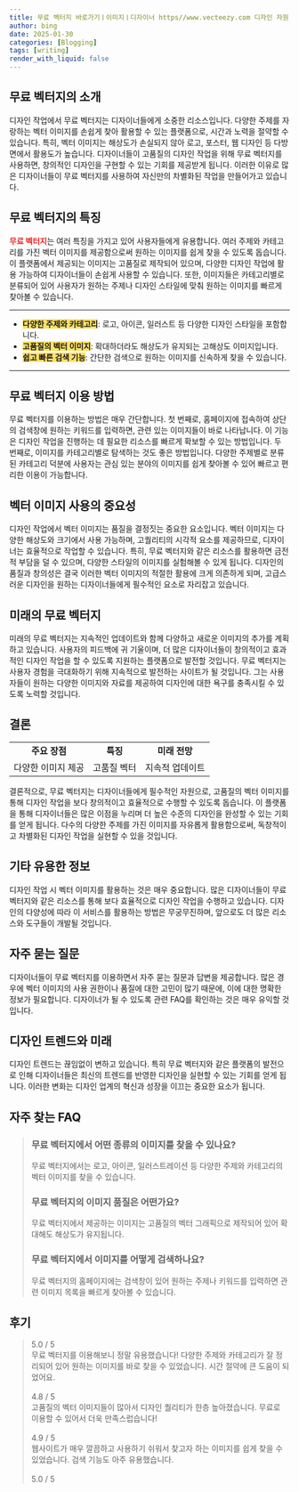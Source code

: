 ```yaml
---
title: 무료 벡터지 바로가기ㅣ이미지ㅣ디자이너 https//www.vecteezy.com 디자인 자원
author: bing
date: 2025-01-30
categories: [Blogging]
tags: [writing]
render_with_liquid: false
---
```



<h2 id='무료-벡터지의-소개'>무료 벡터지의 소개</h2>

<p>디자인 작업에서 무료 벡터지는 디자이너들에게 소중한 리소스입니다. 다양한 주제를 자랑하는 벡터 이미지를 손쉽게 찾아 활용할 수 있는 플랫폼으로, 시간과 노력을 절약할 수 있습니다. 특히, 벡터 이미지는 해상도가 손실되지 않아 로고, 포스터, 웹 디자인 등 다방면에서 활용도가 높습니다. 디자이너들이 고품질의 디자인 작업을 위해 무료 벡터지를 사용하면, 창의적인 디자인을 구현할 수 있는 기회를 제공받게 됩니다. 이러한 이유로 많은 디자이너들이 무료 벡터지를 사용하여 자신만의 차별화된 작업을 만들어가고 있습니다.</p>

<h2 id='무료-벡터지의-특징'>무료 벡터지의 특징</h2>

<p><b><span style="color: #ee2323;">무료 벡터지</span></b>는 여러 특징을 가지고 있어 사용자들에게 유용합니다. 여러 주제와 카테고리를 가진 벡터 이미지를 제공함으로써 원하는 이미지를 쉽게 찾을 수 있도록 돕습니다. 이 플랫폼에서 제공되는 이미지는 고품질로 제작되어 있으며, 다양한 디자인 작업에 활용 가능하여 디자이너들이 손쉽게 사용할 수 있습니다. 또한, 이미지들은 카테고리별로 분류되어 있어 사용자가 원하는 주제나 디자인 스타일에 맞춰 원하는 이미지를 빠르게 찾아볼 수 있습니다.</p>

<hr />

<ul>
    <li><b><span style="background-color: #ffe066;">다양한 주제와 카테고리</span></b>: 로고, 아이콘, 일러스트 등 다양한 디자인 스타일을 포함합니다.</li>
    <li><b><span style="background-color: #ffe066;">고품질의 벡터 이미지</span></b>: 확대하더라도 해상도가 유지되는 고해상도 이미지입니다.</li>
    <li><b><span style="background-color: #ffe066;">쉽고 빠른 검색 기능</span></b>: 간단한 검색으로 원하는 이미지를 신속하게 찾을 수 있습니다.</li>
</ul>

<hr />

<h2 id='무료-벡터지-이용-방법'>무료 벡터지 이용 방법</h2>

<p>무료 벡터지를 이용하는 방법은 매우 간단합니다. 첫 번째로, 홈페이지에 접속하여 상단의 검색창에 원하는 키워드를 입력하면, 관련 있는 이미지들이 바로 나타납니다. 이 기능은 디자인 작업을 진행하는 데 필요한 리소스를 빠르게 확보할 수 있는 방법입니다. 두 번째로, 이미지를 카테고리별로 탐색하는 것도 좋은 방법입니다. 다양한 주제별로 분류된 카테고리 덕분에 사용자는 관심 있는 분야의 이미지를 쉽게 찾아볼 수 있어 빠르고 편리한 이용이 가능합니다.</p>

<h2 id='벡터-이미지-사용의-중요성'>벡터 이미지 사용의 중요성</h2>

<p>디자인 작업에서 벡터 이미지는 품질을 결정짓는 중요한 요소입니다. 벡터 이미지는 다양한 해상도와 크기에서 사용 가능하며, 고퀄리티의 시각적 요소를 제공하므로, 디자이너는 효율적으로 작업할 수 있습니다. 특히, 무료 벡터지와 같은 리소스를 활용하면 금전적 부담을 덜 수 있으며, 다양한 스타일의 이미지를 실험해볼 수 있게 됩니다. 디자인의 품질과 창의성은 결국 이러한 벡터 이미지의 적절한 활용에 크게 의존하게 되며, 고급스러운 디자인을 원하는 디자이너들에게 필수적인 요소로 자리잡고 있습니다.</p>

<h2 id='미래의-무료-벡터지'>미래의 무료 벡터지</h2>

<p>미래의 무료 벡터지는 지속적인 업데이트와 함께 다양하고 새로운 이미지의 추가를 계획하고 있습니다. 사용자의 피드백에 귀 기울이며, 더 많은 디자이너들이 창의적이고 효과적인 디자인 작업을 할 수 있도록 지원하는 플랫폼으로 발전할 것입니다. 무료 벡터지는 사용자 경험을 극대화하기 위해 지속적으로 발전하는 사이트가 될 것입니다. 그는 사용자들이 원하는 다양한 이미지와 자료를 제공하여 디자인에 대한 욕구를 충족시킬 수 있도록 노력할 것입니다.</p>

<h2 id='결론'>결론</h2>

<table>
    <tr>
        <td style="text-align: center; height: 17px;"><b>주요 장점</b></td>
        <td style="text-align: center; height: 17px;"><b>특징</b></td>
        <td style="text-align: center; height: 17px;"><b>미래 전망</b></td>
    </tr>
    <tr>
        <td style="text-align: center; height: 17px;">다양한 이미지 제공</td>
        <td style="text-align: center; height: 17px;">고품질 벡터</td>
        <td style="text-align: center; height: 17px;">지속적 업데이트</td>
    </tr>
</table>

<p>결론적으로, 무료 벡터지는 디자이너들에게 필수적인 자원으로, 고품질의 벡터 이미지를 통해 디자인 작업을 보다 창의적이고 효율적으로 수행할 수 있도록 돕습니다. 이 플랫폼을 통해 디자이너들은 많은 이점을 누리며 더 높은 수준의 디자인을 완성할 수 있는 기회를 얻게 됩니다. 다수의 다양한 주제를 가진 이미지를 자유롭게 활용함으로써, 독창적이고 차별화된 디자인 작업을 실현할 수 있을 것입니다.</p>

<h2 id='기타-유용한-정보'>기타 유용한 정보</h2>

<p>디자인 작업 시 벡터 이미지를 활용하는 것은 매우 중요합니다. 많은 디자이너들이 무료 벡터지와 같은 리소스를 통해 보다 효율적으로 디자인 작업을 수행하고 있습니다. 디자인의 다양성에 따라 이 서비스를 활용하는 방법은 무궁무진하며, 앞으로도 더 많은 리소스와 도구들이 개발될 것입니다.</p>

<h2 id='자주-묻는-질문'>자주 묻는 질문</h2>

<p>디자이너들이 무료 벡터지를 이용하면서 자주 묻는 질문과 답변을 제공합니다. 많은 경우에 벡터 이미지의 사용 권한이나 품질에 대한 고민이 많기 때문에, 이에 대한 명확한 정보가 필요합니다. 디자이너가 될 수 있도록 관련 FAQ를 확인하는 것은 매우 유익할 것입니다.</p>

<h2 id='디자인-트렌드-미래'>디자인 트렌드와 미래</h2>

<p>디자인 트렌드는 끊임없이 변하고 있습니다. 특히 무료 벡터지와 같은 플랫폼의 발전으로 인해 디자이너들은 최신의 트렌드를 반영한 디자인을 실현할 수 있는 기회를 얻게 됩니다. 이러한 변화는 디자인 업계의 혁신과 성장을 이끄는 중요한 요소가 됩니다.</p>


<h2 id='자주_찾는_FAQ'>자주 찾는 FAQ</h2>
<div itemscope="" itemtype="https://schema.org/FAQPage"> 
<blockquote> 
<div itemscope="" itemprop="mainEntity" itemtype="https://schema.org/Question"> 
<h3 itemprop="name">무료 벡터지에서 어떤 종류의 이미지를 찾을 수 있나요?</h3> 
<div itemscope="" itemprop="acceptedAnswer" itemtype="https://schema.org/Answer"> 
<span itemprop="text"> 
<p>무료 벡터지에서는 로고, 아이콘, 일러스트레이션 등 다양한 주제와 카테고리의 벡터 이미지를 찾을 수 있습니다.</p> 
</span> 
</div> 
</div> 
<div itemscope="" itemprop="mainEntity" itemtype="https://schema.org/Question"> 
<h3 itemprop="name">무료 벡터지의 이미지 품질은 어떤가요?</h3> 
<div itemscope="" itemprop="acceptedAnswer" itemtype="https://schema.org/Answer"> 
<span itemprop="text"> 
<p>무료 벡터지에서 제공하는 이미지는 고품질의 벡터 그래픽으로 제작되어 있어 확대해도 해상도가 유지됩니다.</p> 
</span> 
</div> 
</div> 
<div itemscope="" itemprop="mainEntity" itemtype="https://schema.org/Question"> 
<h3 itemprop="name">무료 벡터지에서 이미지를 어떻게 검색하나요?</h3> 
<div itemscope="" itemprop="acceptedAnswer" itemtype="https://schema.org/Answer"> 
<span itemprop="text"> 
<p>무료 벡터지의 홈페이지에는 검색창이 있어 원하는 주제나 키워드를 입력하면 관련 이미지 목록을 빠르게 찾아볼 수 있습니다.</p> 
</span> 
</div> 
</div> 
</blockquote> 
</div>
<h2 id='후기'>후기</h2>
<div itemscope itemtype="https://schema.org/Product">
  <blockquote>
  <div itemprop="review" itemscope itemtype="https://schema.org/Review">
      <div itemprop="reviewRating" itemscope itemtype="https://schema.org/Rating"> <span itemprop="ratingValue">5.0</span> / <span itemprop="bestRating">5</span> </div>
      <span itemprop="reviewBody">무료 벡터지를 이용해보니 정말 유용했습니다! 다양한 주제와 카테고리가 잘 정리되어 있어 원하는 이미지를 바로 찾을 수 있었습니다. 시간 절약에 큰 도움이 되었어요.</span>
  </div>
  <br>
  <div itemprop="review" itemscope itemtype="https://schema.org/Review">
      <div itemprop="reviewRating" itemscope itemtype="https://schema.org/Rating"> <span itemprop="ratingValue">4.8</span> / <span itemprop="bestRating">5</span> </div>
      <span itemprop="reviewBody">고품질의 벡터 이미지들이 많아서 디자인 퀄리티가 한층 높아졌습니다. 무료로 이용할 수 있어서 더욱 만족스럽습니다!</span>
  </div>
  <br>
  <div itemprop="review" itemscope itemtype="https://schema.org/Review">
      <div itemprop="reviewRating" itemscope itemtype="https://schema.org/Rating"> <span itemprop="ratingValue">4.9</span> / <span itemprop="bestRating">5</span> </div>
      <span itemprop="reviewBody">웹사이트가 매우 깔끔하고 사용하기 쉬워서 찾고자 하는 이미지를 쉽게 찾을 수 있었습니다. 검색 기능도 아주 유용했습니다.</span>
  </div>
  <br>
  <div itemprop="review" itemscope itemtype="https://schema.org/Review">
      <div itemprop="reviewRating" itemscope itemtype="https://schema.org/Rating"> <span itemprop="ratingValue">5.0</span> / <span itemprop="bestRating">5</span> </div>
      <span itemprop
